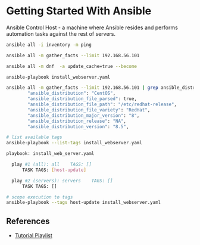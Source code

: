 # Getting Started With Ansible


Ansible Control Host - a machine where Ansible resides and performs automation tasks against the rest of servers.

```bash
ansible all -i inventory -m ping

ansible all -m gather_facts --limit 192.168.56.101

ansible all -m dnf  -a update_cache=true --become

ansible-playbook install_webserver.yaml

ansible all -m gather_facts --limit 192.168.56.101 | grep ansible_distribution
        "ansible_distribution": "CentOS",
        "ansible_distribution_file_parsed": true,
        "ansible_distribution_file_path": "/etc/redhat-release",
        "ansible_distribution_file_variety": "RedHat",
        "ansible_distribution_major_version": "8",
        "ansible_distribution_release": "NA",
        "ansible_distribution_version": "8.5",

# list available tags
ansible-playbook --list-tags install_webserver.yaml

playbook: install_web_server.yaml

  play #1 (all): all    TAGS: []
      TASK TAGS: [host-update]

  play #2 (servers): servers    TAGS: []
      TASK TAGS: []

# scope execution to tags
ansible-playbook --tags host-update install_webserver.yaml


```



## References

- [Tutorial Playlist](https://www.youtube.com/watch?v=3RiVKs8GHYQ&list=PLT98CRl2KxKEUHie1m24-wkyHpEsa4Y70&ab_channel=LearnLinuxTV)
